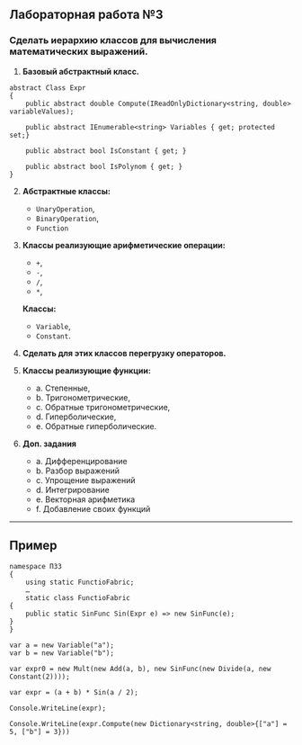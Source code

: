 ## Лабораторная работа №3
### Сделать иерархию классов для вычисления математических выражений.

1. **Базовый абстрактный класс.**

```
abstract Class Expr
{
    public abstract double Compute(IReadOnlyDictionary<string, double> variableValues);

    public abstract IEnumerable<string> Variables { get; protected set;}

    public abstract bool IsConstant { get; }

    public abstract bool IsPolynom { get; }
}
```

2. **Абстрактные классы:**

    - ```UnaryOperation```,
    - ```BinaryOperation```,
    - ```Function```

3. **Классы реализующие арифметические операции:**
     - ```+```,
     - ```-```,
     - ```/```,
     - ```*```,

   **Классы:**
    - ```Variable```, 
    - ```Constant```.

4. **Сделать для этих классов перегрузку операторов.**

5. **Классы реализующие функции:**

    - a. Степенные,
    - b. Тригонометрические,
    - c. Обратные тригонометрические,
    - d. Гиперболические,
    - e. Обратные гиперболические.

6. **Доп. задания**

    - a. Дифференцирование
    - b. Разбор выражений
    - c. Упрощение выражений
    - d. Интегрирование
    - e. Векторная арифметика
    - f. Добавление своих функций
---

## Пример
```
namespace ПЗ3
{
    using static FunctioFabric;
    …
    static class FunctioFabric
{
    public static SinFunc Sin(Expr e) => new SinFunc(e);
}
}

var a = new Variable("a");
var b = new Variable("b");

var expr0 = new Mult(new Add(a, b), new SinFunc(new Divide(a, new Constant(2))));

var expr = (a + b) * Sin(a / 2);

Console.WriteLine(expr);

Console.WriteLine(expr.Compute(new Dictionary<string, double>{["a"] = 5, ["b"] = 3}))

```
